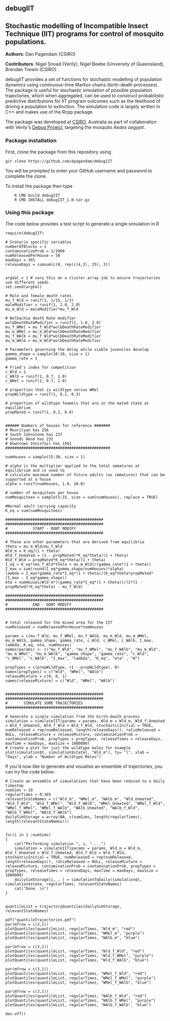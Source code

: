 ## debugIIT

## Stochastic modelling of Incompatible Insect Technique (IIT) programs for control of mosquito populations.
**Authors**: Dan Pagendam (CSIRO)

**Contributors**: Nigel Snoad (Verily), Nigel Beebe (University of Queensland), Brendan Trewin (CSIRO)

debugIIT provides a set of functions for stochastic modelling of population dynamics using continuous-time Markov chains (birth-death processes).  The package is useful for stochastic simulation of possible population trajectories, which when aggregated, can be used to construct probabilistic predictive distributions for IIT program outcomes such as the likelihood of driving a population to extinction. The simulation code is largely written in C++ and makes use of the Rcpp package.

The package was developed at [CSIRO](http://www.csiro.au), Australia as part of collaboration with Verily's [Debug Project](https://debugproject.com/), targeting the mosquito _Aedes aegypti_.


### Package installation
First, clone the package from this repository using 

``` git clone https://github.com/dpagendam/debugIIT ```

You will be prompted to enter your GitHub username and password to complete the clone.

To install the package then type

```	
	R CMD build debugIIT
	R CMD INSTALL debugIIT_1.0.tar.gz
```



### Using this package

The code below provides a test script to generate a single simulation in R

```
require(debugIIT)

# Scenario specific variables
numberOfBlocks = 1
contaminationProb = 1/1000
numReleasedPerHouse = 50
maxDays = 365
releaseDays = cumsum(c(0, rep(c(4,3), 25), 3))


argVal = 1 # vary this on a cluster array job to ensure trajectories use different seeds 
set.seed(argVal)

# Male and female death rates
mu_f_Wld = runif(1, 1/15, 1/3)
maleModifier = runif(1, 1.0, 2.0)
mu_m_Wld = maleModifier*mu_f_Wld

# Wolbachia death Rate modifier
wolbDeathRateModifier = runif(1, 1.0, 2.0)
mu_f_WMel = mu_f_Wld*wolbDeathRateModifier
mu_m_WMel = mu_m_Wld*wolbDeathRateModifier
mu_f_WAlb = mu_f_Wld*wolbDeathRateModifier
mu_m_WAlb = mu_m_Wld*wolbDeathRateModifier

# Parameters governing the delay while viable juveniles develop
gamma_shape = sample(10:18, size = 1)
gamma_rate = 1

# Fried's index for competition
c_Wld = 1
c_WAlb = runif(1, 0.7, 1.0)
c_WMel = runif(1, 0.7, 1.0)

# proportion that is wildtype versus WMel
propWildtype = runif(1, 0.1, 0.3)

# proportion of wildtype feamels that are in the mated state at equilibrium
propMated = runif(1, 0.2, 0.8)


###### Numbers of houses for reference #######
# Mourilyan has 256
# South Johnstone has 237
# Goondi Bend has 232
# Downtown Innisfail has 1561
##############################################

numHouses = sample(15:30, size = 1)

# alpha is the multiplier applied to the total immatures at equilibrium and is used to 
# calculate maximum number of future adults (as immatures) that can be supported at a house
alpha = runif(numHouses, 1.0, 10.0)

# number of mosquitoes per house
numMosquitoes = sample(5:15, size = sum(numHouses), replace = TRUE)

#Normal adult carrying capacity
K_eq = sum(numMosquitoes)

###########################################
###########################################
#			START - DONT MODIFY
###########################################

# These are other parameters that are derived from equilibria
theta = mu_m_Wld/mu_f_Wld
Wld_m = K_eq/(1 + theta)
Wld_f_Unmated = (1 - propMated)*K_eq*theta/(1 + theta)
Wld_f_Wld = propMated*K_eq*theta/(1 + theta)
I_eq = K_eq*(mu_f_Wld*theta + mu_m_Wld)/(gamma_rate*(1 + theta))
I_max = sum(round(I_eq*gamma_shape/numHouses)*alpha)
lambda = I_max*gamma_rate*I_eq*(1 + theta)/(K_eq*theta*propMated*(I_max - I_eq*gamma_shape))
eta = numHouses/Wld_m*((gamma_rate*I_eq*(1 + theta))/(2*(1 - propMated)*K_eq*theta) - mu_f_Wld)

###########################################
###########################################
#			END - DONT MODIFY
###########################################


# total released for the mixed area for the IIT
numReleased = numReleasedPerHouse*numHouses

params = c(mu_f_Wld, mu_f_WMel, mu_f_WAlb, mu_m_Wld, mu_m_WMel, mu_m_WAlb, gamma_shape, gamma_rate, c_Wld, c_WMel, c_WAlb, I_max, lambda, K_eq, eta, numHouses)
names(params) <- c("mu_f_Wld", "mu_f_WMel", "mu_f_WAlb", "mu_m_Wld", "mu_m_WMel", "mu_m_WAlb", "gamma_shape", "gamma_rate", "c_Wld", "c_WMel", "c_WAlb", "I_max", "lambda", "K_eq", "eta" , "H")

propTypes = c(propWildtype, (1 - propWildtype), 0)
names(propTypes) = c("Wld", "WMel", "WAlb")
releaseMixture = c(0, 0, 1)
names(releaseMixture) = c("Wld", "WMel", "WAlb")


###########################################
###########################################
#		SIMULATE SOME TRAJECTORIES
###########################################

# Generate a single simulation from the birth-death process
simulation = simulateIIT(params = params, Wld_m = Wld_m, Wld_f_Unmated = Wld_f_Unmated, Wld_f_Wld = Wld_f_Wld, stochasticInitial = TRUE, numReleased = rep(numReleased, length(releaseDays)), ratioReleased = NULL, releaseMixture = releaseMixture, contaminationProb = contaminationProb, propTypes = propTypes, releaseTimes = releaseDays, maxTime = maxDays, maxSize = 1000000)
# Create a plot for just the wildtype males for example
plot(simulation$t, simulation$state[, "Wld_m"], ty= "l", xlab = "Days", ylab = "Number of Wildtype Males")
```
If you'd now like to generate and visualise an ensemble of trajectories, you can try the code below:

```
# Create an ensemble of simualations that have been reduced to a daily timestep
numSims = 10
regularTimes = 0:365
relevantStateNames = c("Wld_m", "WMel_m", "WAlb_m", "Wld_Unmated", "Wld_f_Wld", "Wld_f_WMel", "Wld_f_WAlb", "WMel_Unmated", "WMel_f_Wld", "WMel_f_WMel", "WMel_f_WAlb", "WAlb_Unmated", "WAlb_f_Wld", "WAlb_f_WMel", "WAlb_f_WAlb")
dailySimStorage = array(NA, c(numSims, length(regularTimes), length(relevantStateNames)))


for(i in 1 :numSims)
{
	cat("Performing simulation ", i, "....")
	simulation = simulateIIT(params = params, Wld_m = Wld_m, Wld_f_Unmated = Wld_f_Unmated, Wld_f_Wld = Wld_f_Wld, stochasticInitial = TRUE, numReleased = rep(numReleased, length(releaseDays)), ratioReleased = NULL, releaseMixture = releaseMixture, contaminationProb = contaminationProb, propTypes = propTypes, releaseTimes = releaseDays, maxTime = maxDays, maxSize = 1000000)
	dailySimStorage[i, , ] = simulationToDaily(simulation$t, simulation$state, regularTimes, relevantStateNames)
	cat("Done. \n")
}


quantileList = trajectoryQuantiles(dailySimStorage, relevantStateNames)

pdf("quantileTrajectories.pdf")
par(mfrow = c(3,1))
plotQuantiles(quantileList, regularTimes, "Wld_m", "red")
plotQuantiles(quantileList, regularTimes, "WMel_m", "purple")
plotQuantiles(quantileList, regularTimes, "WAlb_m", "blue")

par(mfrow = c(3,1))
plotQuantiles(quantileList, regularTimes, "Wld_f_Wld", "red")
plotQuantiles(quantileList, regularTimes, "Wld_f_WMel", "purple")
plotQuantiles(quantileList, regularTimes, "Wld_f_WAlb", "blue")

par(mfrow = c(3,1))
plotQuantiles(quantileList, regularTimes, "WMel_f_Wld", "red")
plotQuantiles(quantileList, regularTimes, "WMel_f_WMel", "purple")
plotQuantiles(quantileList, regularTimes, "WMel_f_WAlb", "blue")

par(mfrow = c(3,1))
plotQuantiles(quantileList, regularTimes, "WAlb_f_Wld", "red")
plotQuantiles(quantileList, regularTimes, "WAlb_f_WMel", "purple")
plotQuantiles(quantileList, regularTimes, "WAlb_f_WAlb", "blue")

dev.off()

```
